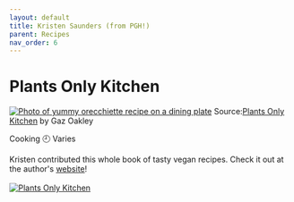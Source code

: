 ```yaml
---
layout: default
title: Kristen Saunders (from PGH!)
parent: Recipes
nav_order: 6
---
```

# Plants Only Kitchen
[![Photo of yummy orecchiette recipe on a dining plate](https://www.avantgardevegan.com/wp-content/uploads/2020/06/plants-only-kitchen-5.png)](https://www.avantgardevegan.com/books/plants-only-kitchen/)
Source:[Plants Only Kitchen](https://www.avantgardevegan.com/books/plants-only-kitchen/) by Gaz Oakley

Cooking 🕘 Varies

Kristen contributed this whole book of tasty vegan recipes. Check it out at the author's [website](https://www.avantgardevegan.com/books/plants-only-kitchen/)!
<br>
<br>
[![Plants Only Kitchen](https://www.avantgardevegan.com/wp-content/uploads/2020/06/plants-only-kitchen-1.png)](https://www.avantgardevegan.com/books/plants-only-kitchen/)
